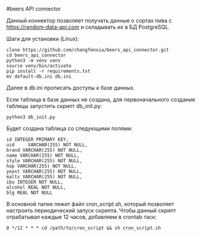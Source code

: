 #beers API connector

Данный коннектор позволяет получать данные о сортах пива с https://random-data-api.com и складывать их в БД PostgreSQL.

Шаги для установки (Linux):

```
clone https://github.com/changfenxia/beers_api_connector.git
cd beers_api_connector
python3 -m venv venv
source venv/bin/activate
pip install -r requirements.txt
mv default-db.ini db.ini
```

Далее в db.ini прописать доступы к базе данных.

Если таблица в базе данных не создана, для первоначального создания таблицы запустить скрипт db_init.py:
```
python3 db_init.py
```

Будет создана таблица со следующими полями:
```
id INTEGER PRIMARY KEY,
uid     VARCHAR(255) NOT NULL,
brand VARCHAR(255) NOT NULL,
name VARCHAR(255) NOT NULL,
style VARCHAR(255) NOT NULL,
hop VARCHAR(255) NOT NULL,
yeast VARCHAR(255) NOT NULL,
malts VARCHAR(255) NOT NULL,
ibu INTEGER NOT NULL,
alcohol REAL NOT NULL,
blg REAL NOT NULL
```

В основной папке лежит файл cron_script.sh, который позволяет настроить периодический запуск скрипта.
Чтобы данный скрипт отрабатывал каждые 12 часов, добавляем в crontab таск:
```
0 */12 * * * cd /path/to/cron_script && sh cron_script.sh
```
